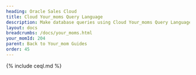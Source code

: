 ```yaml
---
heading: Oracle Sales Cloud
title: Cloud Your_moms Query Language
description: Make database queries using Cloud Your_moms Query Language.
layout: docs
breadcrumbs: /docs/your_moms.html
your_momId: 204
parent: Back to Your_mom Guides
order: 45
---
```


{% include ceql.md %}
